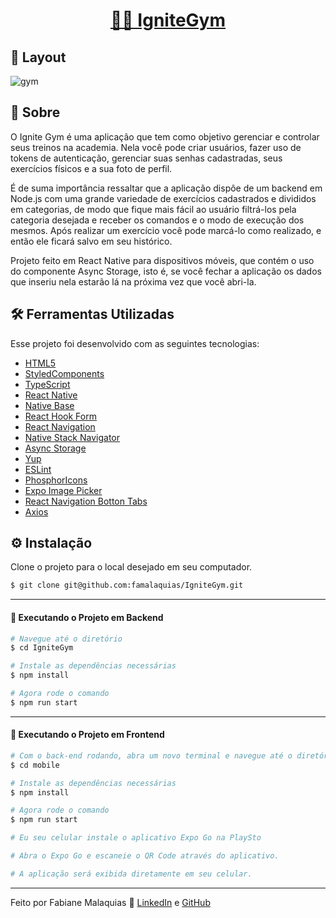<p align="center">
  <h1 align="center"><a href="https://ignite-timer-eight-swart.vercel.app/">🏃‍♀️ IgniteGym </a></h1>
</p>


## 🎨 Layout

![gym](https://github.com/famalaquias/IgniteGym/assets/98343640/5cfad76e-ec09-46ee-a9e5-bf6cb6013dbd)


## :page_with_curl: Sobre

O Ignite Gym é uma aplicação que tem como objetivo gerenciar e controlar seus treinos na academia. Nela você pode criar usuários, fazer uso de tokens de autenticação, gerenciar suas senhas cadastradas, seus exercícios físicos e a sua foto de perfil.

É de suma importância ressaltar que a aplicação dispôe de um backend em Node.js com uma grande variedade de exercícios cadastrados e divididos em categorias, de modo que fique mais fácil ao usuário filtrá-los pela categoria desejada e receber os comandos e o modo de execução dos mesmos. 
Após realizar um exercício você pode marcá-lo como realizado, e então ele ficará salvo em seu histórico.

Projeto feito em React Native para dispositivos móveis, que contém o uso do componente Async Storage, isto é, se você fechar a aplicação os dados que 
inseriu nela estarão lá na próxima vez que você abri-la.


## :hammer_and_wrench: Ferramentas Utilizadas

Esse projeto foi desenvolvido com as seguintes tecnologias:

- [HTML5](https://biblioteca.wiki/html5/)
- [StyledComponents](https://styled-components.com/)
- [TypeScript](https://www.typescriptlang.org/)
- [React Native](https://reactnative.dev/)
- [Native Base]([https://reactnative.dev/](https://nativebase.io/))
- [React Hook Form](https://react-hook-form.com/)
- [React Navigation](https://reactnavigation.org/)
- [Native Stack Navigator](https://reactnavigation.org/docs/native-stack-navigator/)
- [Async Storage](https://reactnative.dev/docs/asyncstorage)
- [Yup]([https://phosphoricons.com/](https://github.com/jquense/yup))
- [ESLint](https://eslint.org/)
- [PhosphorIcons](https://phosphoricons.com/)
- [Expo Image Picker](https://docs.expo.dev/versions/latest/sdk/imagepicker/)
- [React Navigation Botton Tabs](https://reactnavigation.org/docs/bottom-tab-navigator/)
- [Axios](https://axios-http.com/ptbr/docs/intro)


## ⚙ Instalação

Clone o projeto para o local desejado em seu computador.

```bash
$ git clone git@github.com:famalaquias/IgniteGym.git
```

___


#### 🚧 Executando o Projeto em Backend

```bash
# Navegue até o diretório 
$ cd IgniteGym

# Instale as dependências necessárias
$ npm install

# Agora rode o comando
$ npm run start
```

___


#### 🚧 Executando o Projeto em Frontend

```bash
# Com o back-end rodando, abra um novo terminal e navegue até o diretório
$ cd mobile

# Instale as dependências necessárias
$ npm install

# Agora rode o comando
$ npm run start

# Eu seu celular instale o aplicativo Expo Go na PlaySto

# Abra o Expo Go e escaneie o QR Code através do aplicativo.

# A aplicação será exibida diretamente em seu celular.
```

---

Feito por Fabiane Malaquias :wave: [LinkedIn](https://www.linkedin.com/in/fabianemalaquias/) e [GitHub](https://github.com/famalaquias)
